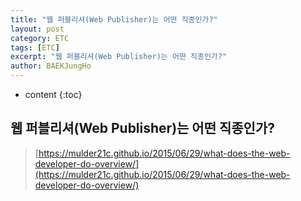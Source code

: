 ```yaml
---
title: "웹 퍼블리셔(Web Publisher)는 어떤 직종인가?"
layout: post
category: ETC
tags: [ETC]
excerpt: "웹 퍼블리셔(Web Publisher)는 어떤 직종인가?"
author: BAEKJungHo
---
```


* content
{:toc}

## 웹 퍼블리셔(Web Publisher)는 어떤 직종인가?

  > [https://mulder21c.github.io/2015/06/29/what-does-the-web-developer-do-overview/](https://mulder21c.github.io/2015/06/29/what-does-the-web-developer-do-overview/)
